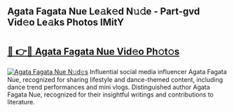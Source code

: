 ## Agata Fagata Nue Le𝚊k𝚎d N𝚞𝚍e - Part-gvd Vid𝚎o Le𝚊ks Photos IMitY

# <h2><a href="http://fb7cuo6.evod.top/?m=Agata+Fagata+Nue">🔗 👉🔴 Agata Fagata Nue Vid𝚎o Ph𝚘t𝚘s</a></h2>

[![Agata Fagata Nue N𝚞d𝚎s](https://i.imgur.com/8V9OHl7.gif)](http://fb7cuo6.evod.top/?m=Agata+Fagata+Nue)
Influential social media influencer Agata Fagata Nue, recognized for sharing lifestyle and dance-themed content, including dance trend performances and mini vlogs. Distinguished author Agata Fagata Nue, recognized for their insightful writings and contributions to literature. 
